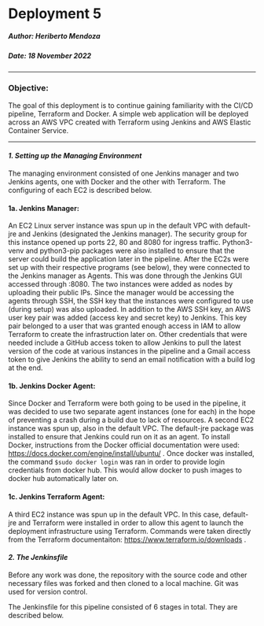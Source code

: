 # **Deployment 5**

##### **Author: Heriberto Mendoza**

##### **Date: 18 November 2022**

---

### **Objective:**

The goal of this deployment is to continue gaining familiarity with the CI/CD pipeline, Terraform and Docker. A simple web application will be deployed across an AWS VPC created with Terraform using Jenkins and AWS Elastic Container Service.

---

#### ***1. Setting up the Managing Environment***

The managing environment consisted of one Jenkins manager and two Jenkins agents, one with Docker and the other with Terraform. The configuring of each EC2 is described below.

#### 1a. Jenkins Manager:

An EC2 Linux server instance was spun up in the default VPC with default-jre and Jenkins (designated the Jenkins manager). The security group for this instance opened up ports 22, 80 and 8080 for ingress traffic. Python3-venv and python3-pip packages were also installed to ensure that the server could build the application later in the pipeline. After the EC2s were set up with their respective programs (see below), they were connected to the Jenkins manager as Agents. This was done through the Jenkins GUI accessed through <instance ip>:8080. The two instances were added as nodes by uploading their public IPs. Since the manager would be accessing the agents through SSH, the SSH key that the instances were configured to use (during setup) was also uploaded. In addition to the AWS SSH key, an AWS user key pair was added (access key and secret key) to Jenkins. This key pair belonged to a user that was granted enough access in IAM to allow Terraform to create the infrastruction later on. Other credentials that were needed include a GitHub access token to allow Jenkins to pull the latest version of the code at various instances in the pipeline and a Gmail access token to give Jenkins the ability to send an email notification with a build log at the end.

#### 1b. Jenkins Docker Agent:

Since Docker and Terraform were both going to be used in the pipeline, it was decided to use two separate agent instances (one for each) in the hope of preventing a crash during a build due to lack of resources. A second EC2 instance was spun up, also in the default VPC. The default-jre package was installed to ensure that Jenkins could run on it as an agent. To install Docker, instructions from the Docker official documentation were used: https://docs.docker.com/engine/install/ubuntu/ . Once docker was installed, the command `$sudo docker login` was ran in order to provide login credentials from docker hub. This would allow docker to push images to docker hub automatically later on.

#### 1c. Jenkins Terraform Agent:

A third EC2 instance was spun up in the default VPC. In this case, default-jre and Terraform were installed in order to allow this agent to launch the deployment infrastructure using Terraform. Commands were taken directly from the Terraform documentaiton: https://www.terraform.io/downloads .


#### ***2. The Jenkinsfile***

Before any work was done, the repository with the source code and other necessary files was forked and then cloned to a local machine. Git was used for version control.

The Jenkinsfile for this pipeline consisted of 6 stages in total. They are described below.

